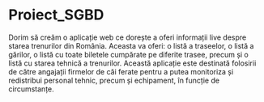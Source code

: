 # Proiect_SGBD

Dorim să creăm o aplicație web ce dorește a oferi informații live despre starea trenurilor din România. Aceasta va oferi: o listă a traseelor, o listă a gărilor, o listă cu toate biletele cumpărate pe diferite trasee, precum și o listă cu starea tehnică a trenurilor. Această aplicație este destinată folosirii de către angajații firmelor de căi ferate pentru a putea monitoriza și redistribui personal tehnic, precum și echipament, în funcție de circumstanțe. 
